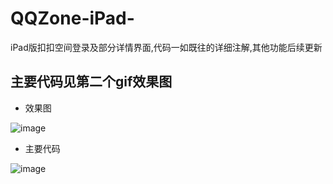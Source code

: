 # QQZone-iPad-
iPad版扣扣空间登录及部分详情界面,代码一如既往的详细注解,其他功能后续更新
## 主要代码见第二个gif效果图
- 效果图

![image](https://github.com/nemo316/HostInfoUI/blob/master/gif/qqzone.gif)

- 主要代码

![image](https://github.com/nemo316/HostInfoUI/blob/master/gif/code.gif)


